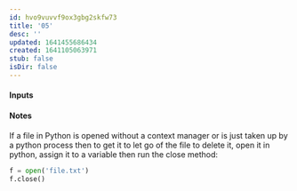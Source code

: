 ```yaml
---
id: hvo9vuvvf9ox3gbg2skfw73
title: '05'
desc: ''
updated: 1641455686434
created: 1641105063971
stub: false
isDir: false
---
```



#### Inputs

#### Notes

If a file in Python is opened without a context manager or is just taken up by a python process then to get it to let go of the file to delete it, open it in python, assign it to a variable then run the close method:

```python
f = open('file.txt')
f.close()
```


